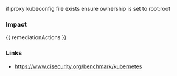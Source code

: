 
if proxy kubeconfig file exists ensure ownership is set to root:root

### Impact
<!-- Add Impact here -->

<!-- DO NOT CHANGE -->
{{ remediationActions }}

### Links
- https://www.cisecurity.org/benchmark/kubernetes


